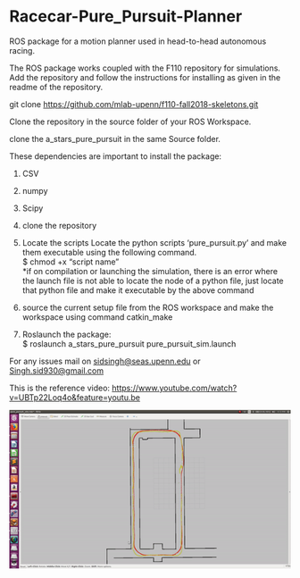 # Racecar-Pure_Pursuit-Planner
ROS package for a motion planner used in head-to-head autonomous racing.

The ROS package works coupled with the F110 repository for simulations. 
Add the repository and follow the instructions for installing as given in the readme of the repository. 


git clone https://github.com/mlab-upenn/f110-fall2018-skeletons.git

Clone the repository in the source folder of your ROS Workspace. 

clone the a_stars_pure_pursuit in the same Source folder. 

These dependencies are important to install the package: 

1. CSV
2. numpy
3. Scipy
5. clone the repository 
6. Locate the scripts Locate the python scripts ‘pure_pursuit.py’ and make them executable using the
following command.<br />
	$ chmod +x “script name”<br />
*if on compilation or launching the simulation, there is an error where the launch file is not able to locate the node of a python file, just locate that python file and make it executable by the above command<br />

7. source the current setup file from the ROS workspace and make the workspace using command catkin_make<br />
8. Roslaunch the package: <br />
	$ roslaunch a_stars_pure_pursuit pure_pursuit_sim.launch<br />


For any issues mail on sidsingh@seas.upenn.edu or Singh.sid930@gmail.com

This is the reference video: 
https://www.youtube.com/watch?v=UBTp22Loq4o&feature=youtu.be


![](ppt.gif)
